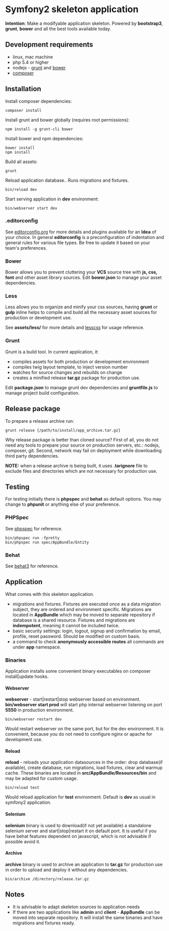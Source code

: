 # Symfony2 skeleton application
**Intention**: Make a modifyable application skeleton.
Powered by **bootstrap3**, **grunt**, **bower** and all the best tools available today.

## Development requirements
- linux, mac machine
- php 5.4 or higher
- nodejs - [grunt](http://gruntjs.com/) and [bower](http://bower.io/)
- [composer](https://getcomposer.org/)

## Installation
Install composer dependencies:

    composer install

Install grunt and bower globally (requires root permissions):

    npm install -g grunt-cli bower

Install bower and npm dependencies:

    bower install
    npm install

Build all assets:

    grunt

Reload application database.. Runs migrations and fixtures.

    bin/reload dev

Start serving application in **dev** environment:

    bin/webserver start dev

### .editorconfig

See [editorconfig.org](http://editorconfig.org/) for more details and plugins available for an **Idea** of your choice.
In general **editorconfig** is a preconfiguration of indentation and general rules for various file types. Be free to
update it based on your team's preferences.

### Bower

Bower allows you to prevent cluttering your **VCS** source tree with **js, css, font** and other asset library sources.
Edit **bower.json** to manage your asset dependencies.

### Less

Less allows you to organize and minify your css sources, having **grunt** or **gulp** inline helps to compile and build all
the necessary asset sources for production or development use.

See **assets/less/** for more details and [lesscss](http://lesscss.org/) for usage reference.

### Grunt

Grunt is a build tool. In current application, it:

- compiles assets for both production or development environment
- compiles twig layout template, to inject version number
- watches for source changes and rebuilds on change
- creates a minified release **tar.gz** package for production use.

Edit **package.json** to manage grunt dev dependencies and **gruntfile.js** to manage project build configuration.

## Release package
To prepare a release archive run:

    grunt release {/path/to/install/app_archive.tar.gz}

Why release package is better than cloned source? First of all, you do not need any tools to prepare your source
on production servers, etc.: nodejs, composer, git. Second, network may fail on deployment while downloading third party
dependencies.

**NOTE:** when a release archive is being built, it uses **.tarignore** file to exclude files and directories which
are not necessary for production use.

## Testing
For testing initially there is **phpspec** and **behat** as default options. You may change to **phpunit** or
anything else of your preference.

### PHPSpec
See [phpspec](http://www.phpspec.net/) for reference.

    bin/phpspec run -fpretty
    bin/phpspec run spec/AppBundle/Entity

### Behat
See [behat3](http://docs.behat.org/en/latest/) for reference.

## Application
What comes with this skeleton application.

- migrations and fixtures. Fixtures are executed once as a data migration subject, they are ordered and environment
specific. Migrations are located in **AppBundle** which may be moved to separate repository if database is a shared
resource. Fixtures and migrations are **indempotent**, meaning it cannot be included twice.
- basic security settings: login, logout, signup and confirmation by email, profile, reset password. Should be modified
on custom basis.
- a command to check **anonymously accessible routes** all commands are under **app** namespace.

### Binaries
Application installs some convenient binary executables on composer install|update hooks.

#### Webserver
**webserver** - start|restart|stop webserver based on environment. **bin/webserver start prod** will start php internal
webserver listening on port **5550** in production environment.

    bin/webserver restart dev

Would restart webserver on the same port, but for the dev environment. It is convenient, because you do not need to
configure nginx or apache for development use.

#### Reload
**reload** - reloads your application datasources in the order: drop database(if available), create database, run migrations,
load fixtures, clear and warmup cache. These binaries are located in **src/AppBundle/Resources/bin** and may be adapted
for custom usage.

    bin/reload test

Would reload application for **test** environment. Default is **dev** as usual in symfony2 application.

#### Selenium
**selenium** binary is used to download(if not yet available) a standalone selenium server and start|stop|restart it on
default port. It is useful if you have behat features dependent on javascript, which is not advisable if possible avoid it.

#### Archive
**archive** binary is used to archive an application to **tar.gz** for production use in order to upload and deploy it
without any dependencies.

    bin/archive /directory/release.tar.gz

## Notes
- It is advisable to adapt skeleton sources to application needs
- If there are two applications like **admin** and **client** - **AppBundle** can be moved into separate repository.
It will install the same binaries and have migrations and fixtures ready.


